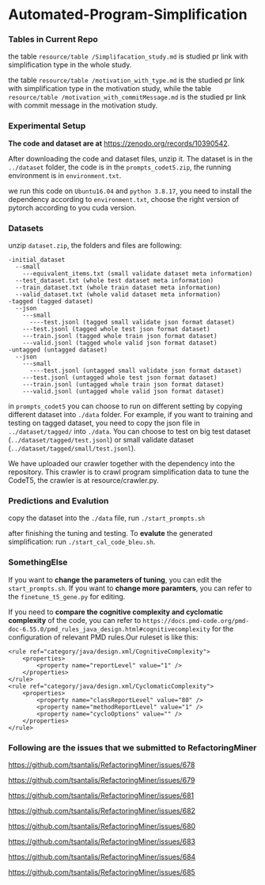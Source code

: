 # Automated-Program-Simplification

### Tables in Current Repo
the table ``resource/table
/Simplifacation_study.md`` is studied pr link with simplification type in the whole study.

the table ``resource/table
/motivation_with_type.md`` is the studied pr link with simplification type in the motivation study, while
the table ``resource/table
/motivation_with_commitMessage.md`` is the studied pr link with commit message in the motivation study.





### Experimental Setup
**The code and dataset are at** <https://zenodo.org/records/10390542>.

After downloading the code and dataset files, unzip it. The dataset is in the ``../dataset`` folder,
the code is in the ``prompts_codet5.zip``, the running environment is in ``environment.txt``.

we run this code on ``Ubuntu16.04`` and ``python 3.8.17``, you need to install the dependency according to ``environment.txt``, 
choose the right version of pytorch according to you cuda version.

### Datasets
unzip ``dataset.zip``, the folders and files are following:
```
-initial_dataset
  --small
    ---equivalent_items.txt (small validate dataset meta information)
  --test_dataset.txt (whole test dataset meta information)
  --train_dataset.txt (whole train dataset meta information)
  --valid_dataset.txt (whole valid dataset meta information)
-tagged (tagged dataset)
  --json
    ---small
      ----test.jsonl (tagged small validate json format dataset)
    ---test.jsonl (tagged whole test json format dataset)
    ---train.jsonl (tagged whole train json format dataset)
    ---valid.jsonl (tagged whole valid json format dataset)
-untagged (untagged dataset)
  --json
    ---small
      ----test.jsonl (untagged small validate json format dataset)
    ---test.jsonl (untagged whole test json format dataset)
    ---train.jsonl (untagged whole train json format dataset)
    ---valid.jsonl (untagged whole valid json format dataset)
```
in ``prompts_codet5``
you can choose to run on different setting by copying different dataset into ``./data`` folder.
For example, if you want to training and testing on tagged dataset, you need to copy the json file in ``../dataset/tagged/``
into ``./data``. You can choose to test on big test dataset (``../dataset/tagged/test.jsonl``) or 
small validate dataset (``../dataset/tagged/small/test.jsonl``).




We have uploaded our crawler together with the dependency into the repository. This crawler is to crawl program simplification data to tune the CodeT5, the crawler is at resource/crawler.py.

### Predictions and Evalution
copy the dataset into the ``./data`` file, run ``./start_prompts.sh``

after finishing the tuning and testing. To **evalute** the generated simplification: run ``./start_cal_code_bleu.sh``.



### SomethingElse
If you want to **change the parameters of tuning**, you can edit the ``start_prompts.sh``. 
If you want to **change more paramters**, you can refer to the ``finetune_t5_gene.py`` for editing.


If you need to **compare the cognitive complexity and cyclomatic complexity** of the code, you can refer to ``https://docs.pmd-code.org/pmd-doc-6.55.0/pmd_rules_java_design.html#cognitivecomplexity`` for the configuration of relevant PMD rules.Our ruleset is like this:
```
<rule ref="category/java/design.xml/CognitiveComplexity">
    <properties>
        <property name="reportLevel" value="1" />
    </properties>
</rule>
<rule ref="category/java/design.xml/CyclomaticComplexity">
    <properties>
        <property name="classReportLevel" value="80" />
        <property name="methodReportLevel" value="1" />
        <property name="cycloOptions" value="" />
    </properties>
</rule>
```

### Following are the issues that we submitted to RefactoringMiner

https://github.com/tsantalis/RefactoringMiner/issues/678

https://github.com/tsantalis/RefactoringMiner/issues/679

https://github.com/tsantalis/RefactoringMiner/issues/681

https://github.com/tsantalis/RefactoringMiner/issues/682

https://github.com/tsantalis/RefactoringMiner/issues/680

https://github.com/tsantalis/RefactoringMiner/issues/683

https://github.com/tsantalis/RefactoringMiner/issues/684

https://github.com/tsantalis/RefactoringMiner/issues/685

